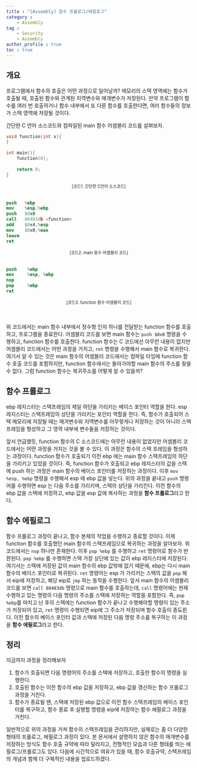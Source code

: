 ```yaml
---
title : "[Assembly] 함수 프롤로그/에필로그"
category : 
    - Assembly
tag : 
    - Security
    - Assembly
author_profile : true
toc : true
---
```


## 개요

 프로그램에서 함수의 호출은 어떤 과정으로 일어날까? 메모리의 스택 영역에는 함수가 호출될 때, 호출된 함수와 관계된 지역변수와 매개변수가 저장된다. 만약 프로그램이 함수를 여러 번 호출하거나 함수 내부에서 또 다른 함수를 호출한다면, 여러 함수들의 정보가 스택 영역에 저장될 것이다. 

 간단한 C 언어 소스코드와 컴파일된 main 함수 어셈블리 코드를 살펴보자.


```c
void function(int x){
}
  
int main(){
    function(0);
    
    return 0;
}
```
<div style="text-align:center">
<spen style="font-size:0.8em">[코드1. 간단한 C언어 소스코드]</spen>
</div>
<br>

```nasm
push   %ebp
mov    %esp,%ebp
push   $0x0
call   80483db <function>
add    $0x4,%esp
mov    $0x0,%eax
leave  
ret
```
<div style="text-align:center">
<spen style="font-size:0.8em">[코드2. main 함수 어셈블리 코드]</span>
</div>
<br>

```nasm
push    %ebp
mov     %esp, %ebp
nop
pop     %ebp
ret
```

<div style="text-align:center">
<spen style="font-size:0.8em">[코드3. function 함수 어셈블리 코드]</span>
</div>
<br>
<br>

 위 코드에서는 main 함수 내부에서 정수형 인자 하나를 전달받는 function 함수를 호출하고, 프로그램을 종료한다. 어셈블리 코드를 보면 main 함수는 `push $0x0` 명령을 수행하고, function 함수를 호출한다. function 함수는 C 코드에선 아무런 내용이 없지만 어셈블리 코드에서는 어떤 과정을 거치고, `ret` 명령을 수행해서 main 함수로 복귀한다. 여기서 알 수 있는 것은 main 함수의 어셈블리 코드에서는 컴파일 타임에 function 함수 호출 코드를 포함하지만, function 함수에서는 돌아가야할 main 함수의 주소를 찾을 수 없다. 그럼 function 함수는 복귀주소를 어떻게 알 수 있을까?

## 함수 프롤로그

  ebp 레지스터는 스택프레임의 제일 하단을 가리키는 베이스 포인터 역할을 한다. esp 레지스터는 스택프레임의 상단을 가리키는 포인터 역할을 한다. 즉, 함수가 호출되어 스택 메모리에 저장될 때는 매겨변수와 지역변수를 아무렇게나 저장하는 것이 아니라 스택프레임을 형성하고 그 영역 내부에 변수들을 저장하는 것이다. 

 앞서 언급했듯, function 함수의 C 소스코드에는 아무런 내용이 없었지만 어셈블리 코드에서는 어떤 과정을 거치는 것을 볼 수 있다. 이 과정은 함수의 스택 프레임을 형성하는 과정이다. function 함수가 호출되기 이전 ebp 에는 main 함수 스택프레임의 하단을 가리키고 있었을 것이다. 즉, function 함수가 호출되고 ebp 레지스터의 값을 스택에 push 하는 과정은 main 함수의 베이스 포인터를 저장하는 과정이다. 이후 `mov %esp, %ebp` 명령을 수행해서 esp 에 ebp 값을 넣는다. 위의 과정을 끝내고 `push` 명령어를 수행하면 esp 는 다음 주소를 가리키며, 스택의 상단을 가리킨다. 이전 함수의 ebp 값을 스택에 저장하고, ebp 값을 esp 값에 복사하는 과정을 **함수 프롤로그**라고 한다.
<br>

## 함수 에필로그

 함수 프롤로그 과정이 끝나고, 함수 본체의 작업을 수행하고 종료할 것이다. 이제 function 함수를 호출했던 main 함수의 스택프레임으로 복귀하는 과정을 알아보자. 위 코드에서는 `nop` 하나만 존재한다. 이후 `pop %ebp` 를 수행하고 `ret` 명령어로 함수가 반환된다. `pop %ebp` 를 수행하면 스택 가장 상단에 있는 값이 ebp 레지스터에 저장된다. 여기서는 스택에 저장된 값이 main 함수의 ebp 값밖에 없기 때문에, ebp는 다시 main 함수의 베이스 포인터로 복귀된다. `ret` 명령어는 esp 가 가리키는 스택의 값을 `pop` 해서 eip에  저장하고, 해당 eip로 `jmp` 하는 동작을 수행한다. 앞서 main 함수의 어셈블리 코드를 보면 `call 80483db` 명령으로 main 함수를 호출하는데, `call` 명령어에는 현재 수행하고 있는 명령의 다음 명령의 주소를 스택에 저장하는 역할을 포함한다. 즉, `pop %ebp`를 마치고 난 후의 스택에는 function 함수가 끝나고 수행해야할 명령이 있는 주소가 저장되어 있고, `ret` 명령이 수행되면 eip에 그 주소가 저장되며 함수 호출이 종됴뢴다. 이전 함수의 베이스 포인터 값과 스택에 저장된 다음 명령 주소를 복구하는 이 과정을 **함수 에필로그**라고 한다.
<br>

## 정리

 지금까지 과정을 정리해보자

1. 함수가 호출되면 다음 명령어의 주소를 스택에 저장하고, 호출한 함수의 명령을 실행한다.
2. 호출된 함수는 이전 함수의 ebp 값을 저장하고, ebp 값을 갱신하는 함수 프롤로그 과정을 거친다.
3. 함수가 종료될 땐, 스택에 저장된 ebp 값으로 이전 함수 스택프레임의 베이스 포인터를 복구하고, 함수 종료 후 실행할 명령을 eip에 저장하는 함수 에필로그 과정을 거친다.

 일반적으로 위의 과정을 거쳐 함수의 스택프레임을 관리하지만, 실제로는 좀 더 다양한 형태의 프롤로그, 에필로그 과정이 있다. 본 문서에서 설명하지 않은 함수의 매개변수를 저장하는 방식도 함수 호출 규약에 따라 달라지고, 전형적인 모습과 다른 형태를 띄는 에필로그/프롤로그도 있다. 다음에 시간적으로 여유가 있을 때, 함수 호출규약, 스택프레임의 개념과 함께 더 구체적인 내용을 업로드하겠다.